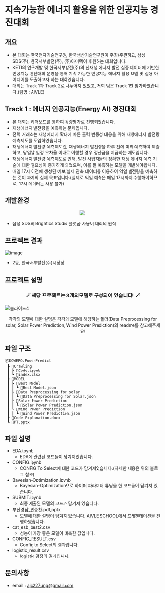 # 지속가능한 에너지 활용을 위한 인공지능 경진대회

## 개요
* 본 대회는 한국전자기술연구원, 한국생산기술연구원이 주최/주관하고, 삼성SDS(주), 한국서부발전(주), (주)아미텍이 후원하는 대회입니다.
* KETI의 연구개발 및 한국서부발전(주)의 신재생 에너지 발전 실증 데이터에 기반한 인공지능 경진대회 운영을 통해 지속 가능한 인공지능 에너지 활용 모델 및 실용 아이디어를 도출하고자 하는 대회였습니다.
* 대회는 Track 1과 Track 2로 나누어져 있었고, 저희 팀은 Track 1만 참가하였습니다.(팀명 : AIVLE)

## Track 1 : 에너지 인공지능(Energy AI) 경진대회
* 본 대회는 리더보드를 통하여 정량평가로 진행되었습니다.
* 재생에너지 발전량을 예측하는 문제입니다.
* 전력 거래소는 재생에너지 확대에 따른 출력 변동성 대응을 위해 재생에너지 발전량 예측제도를 도입하였습니다.
* 재생에너지 발전량 예측제도란, 재생에너지 발전량을 하루 전에 미리 예측하여 제출하고, 당일날 일정 오차율 이내로 이행할 경우 정산금을 지급하는 제도입니다.
* 재생에너지 발전량 예측제도로 인해, 발전 사업자들의 정확한 재생 에너지 예측 기술에 대한 필요성이 증가하게 되었으며, 이를 잘 예측하는 모델을 개발해야합니다.
* 매일 17시 이전에 생성된 예보/실제 관측 데이터를 이용하여 익일 발전량을 예측하는 것이 과제의 실제 목표입니다.(실제로 익일 예측은 매일 17시까지 수행해야하므로, 17시 데이터는 사용 불가)

## 개발환경

<p align="center">
  <img src="https://img.shields.io/badge/Brightics Studio-1428A0?style=flat-square&logo=Samsung&logoColor=white"/></a>&nbsp
</p>

- 삼성 SDS의 Brightics Studio 플랫폼 사용이 대회의 원칙

## 프로젝트 결과
![image](https://user-images.githubusercontent.com/89781598/189381041-bfd51ac9-5c10-49f9-9b48-a3dba3f9a2fc.png)
- 2등, 한국서부발전(주)시장상

## 프로젝트 설명
<h3 align="center">🪄 해당 프로젝트는 3개의모델로 구성되어 있습니다! 🪄</h3>

![슬라이드4](https://user-images.githubusercontent.com/89781598/189539548-59d43959-ce0f-4185-b209-25c37fa67c11.JPG)

<p align = "center">
각각의 모델에 대한 설명은 각각의 모델에 해당하는 폴더(Data Preprocessing for solar, Solar Power Prediction, Wind Power Prediction)의 readme를 참고해주세요!
</p>

## 파일 구조
```
📦KOWEPO.PowerPredict
 ┣ 📂Crawling
 ┃ ┣ 📜Code.ipynb
 ┃ ┗ 📜index.xlsx
 ┣ 📂MODEL
 ┃ ┣ 📂Best Model
 ┃ ┃ ┗ 📜Best Model.json
 ┃ ┣ 📂Data Preprocessing for solar
 ┃ ┃ ┗ 📜Data Preprocessing for Solar.json
 ┃ ┣ 📂Solar Power Prediction
 ┃ ┃ ┗ 📜Solar Power Prediction.json
 ┃ ┗ 📂Wind Power Prediction
 ┃ ┃ ┗ 📜Wind Power Prediction.json
 ┣ 📜Code Explanation.docx
 ┗ 📜PT.pptx
```

## 파일 설명
- EDA.ipynb
    - EDA에 관련된 코드들이 담겨져있습니다.
- CONFIG.ipynb
    - CONFIG To Select에 대한 코드가 담겨져있습니다.(자세한 내용은 위의 불로그 참조)
- Bayesian-Optimization.ipynb
    - Bayesian-Optimization으로 하이퍼 파라미터 튜닝을 한 코드들이 담겨져 있습니다.
- SUBMIT.ipynb
    - 최종 제출된 모델의 코드가 담겨져 있습니다.
- 부산경남_안중찬.pdf,pptx
    - 모델에 대한 설명이 담겨져 있습니다. AIVLE SCHOOL에서 프레젠테이션을 진행하였습니다.
- cat_esb_best2.csv
    - 성능이 가장 좋은 모델이 예측한 값입니다.
- CONFIG_RESULT.csv
    - Config to Select의 결과입니다.
- logistic_result.csv
    - logistic 검정의 결과입니다.

## 문의사항
* email : ajc227ung@gmail.com

